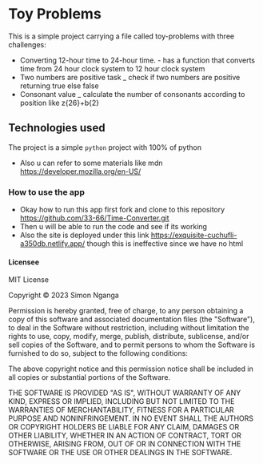# Toy Problems
This is  a simple project carrying a file called toy-problems with three challenges:
 -  Converting 12-hour time to 24-hour time. - has  a function that converts time from 24 hour clock system to 12 hour clock system
 -  Two numbers are positive task _ check if  two numbers are positive returning true else false
 -  Consonant value _ calculate the  number of consonants according to position  like  z{26}+b{2}
 


##      Technologies used

The  project is  a simple   `python`  project  with 100% of python
- Also u can  refer to  some  materials like mdn https://developer.mozilla.org/en-US/


### How to use the  app
- Okay how to run this app  first  fork and clone to this repository  https://github.com/33-66/Time-Converter.git
- Then u will be able to run the  code and see if its working
- Also the site is  deployed under this link  https://exquisite-cuchufli-a350db.netlify.app/ though this is ineffective  since we have no html

#### Licensee
MIT License

Copyright © 2023 Simon Nganga

Permission is hereby granted, free of charge, to any person obtaining a copy of this software and associated documentation files (the "Software"), to deal in the Software without restriction, including without limitation the rights to use, copy, modify, merge, publish, distribute, sublicense, and/or sell copies of the Software, and to permit persons to whom the Software is furnished to do so, subject to the following conditions:

The above copyright notice and this permission notice shall be included in all copies or substantial portions of the Software.

THE SOFTWARE IS PROVIDED "AS IS", WITHOUT WARRANTY OF ANY KIND, EXPRESS OR IMPLIED, INCLUDING BUT NOT LIMITED TO THE WARRANTIES OF MERCHANTABILITY, FITNESS FOR A PARTICULAR PURPOSE AND NONINFRINGEMENT. IN NO EVENT SHALL THE AUTHORS OR COPYRIGHT HOLDERS BE LIABLE FOR ANY CLAIM, DAMAGES OR OTHER LIABILITY, WHETHER IN AN ACTION OF CONTRACT, TORT OR OTHERWISE, ARISING FROM, OUT OF OR IN CONNECTION WITH THE SOFTWARE OR THE USE OR OTHER DEALINGS IN THE SOFTWARE.